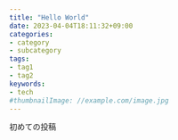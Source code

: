 ```yaml
---
title: "Hello World"
date: 2023-04-04T18:11:32+09:00
categories:
- category
- subcategory
tags:
- tag1
- tag2
keywords:
- tech
#thumbnailImage: //example.com/image.jpg
---
```

初めての投稿
<!--more-->
